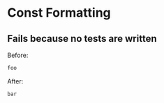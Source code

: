 <!-- gen:mayoverwrite -->
# Const Formatting

## Fails because no tests are written

Before:
```ruby
foo
```

After:
```ruby
bar
```
